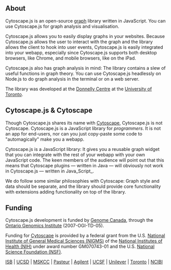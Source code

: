 ## About

Cytoscape.js is an open-source [graph](http://en.wikipedia.org/wiki/Graph_theory)  library written in JavaScript.  You can use Cytoscape.js for graph analysis and visualisation.

Cytoscape.js allows you to easily display graphs in your websites.  Because Cytoscape.js allows the user to interact with the graph and the library allows the client to hook into user events, Cytoscape.js is easily integrated into your webapp, especially since Cytoscape.js supports both desktop browsers, like Chrome, and mobile browsers, like on the iPad.

Cytoscape.js also has graph analysis in mind:  The library contains a slew of useful functions in graph theory.  You can use Cytoscape.js headlessly on Node.js to do graph analysis in the terminal or on a web server.

The library was developed at the [Donnelly Centre](http://tdccbr.med.utoronto.ca/) at the [University of Toronto](http://www.utoronto.ca/).



## Cytoscape.js & Cytoscape

Though Cytoscape.js shares its name with [Cytoscape](http://www.cytoscape.org/), Cytoscape.js is not Cytoscape.  Cytoscape.js is a JavaScript library for _programmers_.  It is not an app for end-users, nor can you just copy-paste some code to "automagically" make you a webapp.

Cytoscape.js is a JavaScript library:  It gives you a reusable graph widget that you can integrate with the rest of your webapp with your own JavaScript code.  The keen members of the audience will point out that this means that Cytoscape plugins &mdash; written in Java &mdash; will obviously not work in Cytoscape.js &mdash; written in Java_Script_.

We do follow some similar philosophies with Cytoscape:  Graph style and data should be separate, and the library should provide core functionality with extensions adding functionality on top of the library.



## Funding

Cytoscape.js development is funded by [Genome Canada](http://www.genomecanada.ca), through the
[Ontario Genomics Institute](http://www.ontariogenomics.ca/) (2007-OGI-TD-05).

Funding for [Cytoscape](http://www.cytoscape.org) is provided by a federal grant from the U.S. 
[National Institute of General Medical Sciences (NIGMS)](http://www.nigms.nih.gov)
of the [National Institutes of Health (NIH)](http://www.nih.gov) under award 
number GM070743-01 and the U.S. [National Science Foundation (NSF)](http://www.nsf.gov).

[ISB](http://www.systemsbiology.org) | 
[UCSD](http://www.ucsd.edu) | 
[MSKCC](http://cbio.mskcc.org) | 
[Pasteur](http://www.pasteur.fr) | 
[Agilent](http://www.agilent.com/) | 
[UCSF](http://www.ucsf.edu/) |
[Unilever](http://www.unilever.com) |
[Toronto](http://www.utoronto.ca) |
[NCIBI](http://portal.ncibi.org/gateway/index.html)
